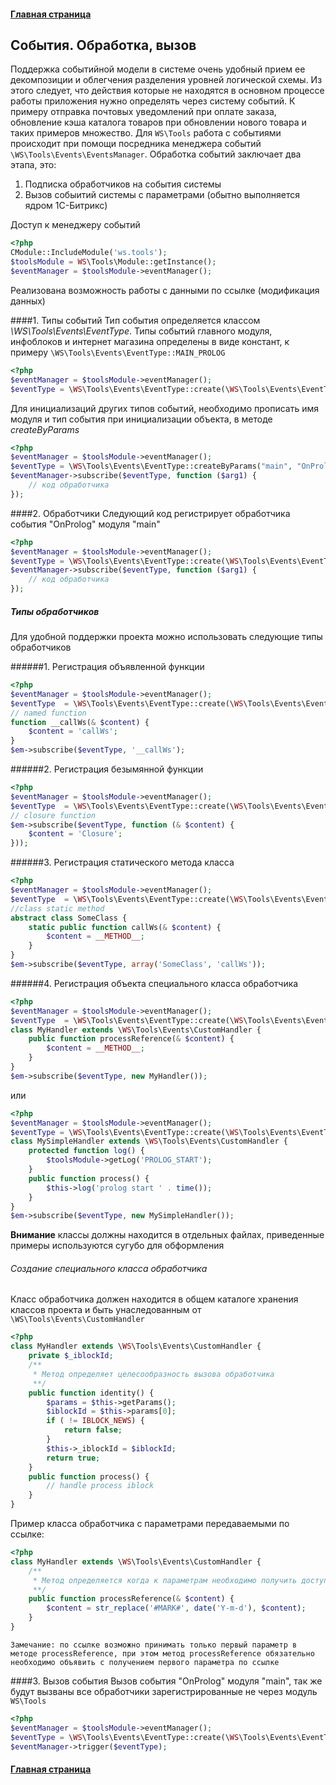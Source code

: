 #### [Главная страница](../README.md)

## События. Обработка, вызов
Поддержка событийной модели в системе очень удобный прием ее декомпозиции и облегчения разделения уровней логической схемы.
Из этого следует, что действия которые не находятся в основном процессе работы приложения нужно определять через систему событий.
К примеру отправка почтовых уведомлений при оплате заказа, обновление кэша каталога товаров при обновлении нового товара и таких примеров множество.
Для `WS\Tools` работа с событиями происходит при помощи посредника менеджера событий `\WS\Tools\Events\EventsManager`. Обработка событий заключает два этапа, это:

1. Подписка обработчиков на события системы
2. Вызов собыитий системы с параметрами (обытно выполняется ядром 1С-Битрикс)

Доступ к менеджеру событий
```php
<?php
CModule::IncludeModule('ws.tools');
$toolsModule = WS\Tools\Module::getInstance();
$eventManager = $toolsModule->eventManager();
```
Реализована возможность работы с данными по ссылке (модификация данных)

####1. Типы событий
Тип события определяется классом *\WS\Tools\Events\EventType*.
Типы событий главного модуля, инфоблоков и интернет магазина определены в виде констант, к примеру `\WS\Tools\Events\EventType::MAIN_PROLOG`  
```php
<?php
$eventManager = $toolsModule->eventManager();
$eventType = \WS\Tools\Events\EventType::create(\WS\Tools\Events\EventType::MAIN_PROLOG);
```

Для инициализаций других типов событий, необходимо прописать имя модуля и тип события при инициализации объекта, в методе *createByParams*  
```php
<?php
$eventManager = $toolsModule->eventManager();
$eventType = \WS\Tools\Events\EventType::createByParams("main", "OnPrologBefore");
$eventManager->subscribe($eventType, function ($arg1) {
    // код обработчика
});
```

####2. Обработчики
Следующий код регистрирует обработчика события "OnProlog" модуля "main"
```php
<?php
$eventManager = $toolsModule->eventManager();
$eventType = \WS\Tools\Events\EventType::create(\WS\Tools\Events\EventType::MAIN_PROLOG);
$eventManager->subscribe($eventType, function ($arg1) {
    // код обработчика
});
```

##### Типы обработчиков

Для удобной поддержки проекта можно использовать следующие типы обработчиков

######1. Регистрация объявленной функции
```php
<?php
$eventManager = $toolsModule->eventManager();
$eventType  = \WS\Tools\Events\EventType::create(\WS\Tools\Events\EventType::MAIN_END_BUFFER_CONTENT);
// named function
function __callWs(& $content) {
	$content = 'callWs';
}
$em->subscribe($eventType, '__callWs');
```

######2. Регистрация безымянной функции
```php
<?php
$eventManager = $toolsModule->eventManager();
$eventType  = \WS\Tools\Events\EventType::create(\WS\Tools\Events\EventType::MAIN_END_BUFFER_CONTENT);
// closure function
$em->subscribe($eventType, function (& $content) {
    $content = 'Closure';
}));
```

######3. Регистрация статического метода класса
```php
<?php
$eventManager = $toolsModule->eventManager();
$eventType  = \WS\Tools\Events\EventType::create(\WS\Tools\Events\EventType::MAIN_END_BUFFER_CONTENT);
//class static method
abstract class SomeClass {
	static public function callWs(& $content) {
		$content = __METHOD__;
	}
}
$em->subscribe($eventType, array('SomeClass', 'callWs'));
```

######4. Регистрация объекта специального класса обработчика
```php
<?php
$eventManager = $toolsModule->eventManager();
$eventType  = \WS\Tools\Events\EventType::create(\WS\Tools\Events\EventType::MAIN_END_BUFFER_CONTENT);
class MyHandler extends \WS\Tools\Events\CustomHandler {
	public function processReference(& $content) {
		$content = __METHOD__;
	}
}
$em->subscribe($eventType, new MyHandler());
```

или

```php
<?php
$eventManager = $toolsModule->eventManager();
$eventType = \WS\Tools\Events\EventType::create(\WS\Tools\Events\EventType::MAIN_PROLOG);
class MySimpleHandler extends \WS\Tools\Events\CustomHandler {
    protected function log() {
        $toolsModule->getLog('PROLOG_START');
    }
	public function process() {
	    $this->log('prolog start ' . time());
	}
}
$em->subscribe($eventType, new MySimpleHandler());
```
**Внимание** классы должны находится в отдельных файлах, приведенные примеры используются сугубо для обформления

###### Создание специального класса обработчика
Класс обработчика должен находится в общем каталоге хранения классов проекта и быть унаследованным от `\WS\Tools\Events\CustomHandler`

```php
<?php
class MyHandler extends \WS\Tools\Events\CustomHandler {
    private $_iblockId;
    /**
     * Метод определяет целесообразность вызова обработчика
     **/
    public function identity() {
        $params = $this->getParams();
        $iblockId = $this->params[0];
        if ( != IBLOCK_NEWS) {
            return false;
        }
        $this->_iblockId = $iblockId;
        return true;
    }
	public function process() {
	    // handle process iblock 
	}
}
```

Пример класса обработчика с параметрами передаваемыми по ссылке: 
```php
<?php
class MyHandler extends \WS\Tools\Events\CustomHandler {
    /**
     * Метод определяется когда к параметрам необходимо получить доступ по ссылке 
     **/
	public function processReference(& $content) {
		$content = str_replace('#MARK#', date('Y-m-d'), $content);
	}
}
```

```Замечание: по ссылке возможно принимать только первый параметр в методе processReference, при этом метод processReference обязательно необходимо объявить с получением первого параметра по ссылке```

####3. Вызов события
Вызов события "OnProlog" модуля "main", так же будут вызваны все обработчики зарегистрированные не через модуль `WS\Tools`
```php
<?php
$eventManager = $toolsModule->eventManager();
$eventType = \WS\Tools\Events\EventType::create(\WS\Tools\Events\EventType::MAIN_PROLOG);
$eventManager->trigger($eventType);
```
#### [Главная страница](../README.md)
